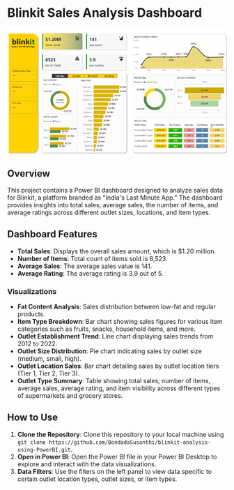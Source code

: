 # Blinkit Sales Analysis Dashboard
![Blinkit Sales Analysis Dashboard](blinkit.png)

## Overview

This project contains a Power BI dashboard designed to analyze sales data for Blinkit, a platform branded as "India's Last Minute App." The dashboard provides insights into total sales, average sales, the number of items, and average ratings across different outlet sizes, locations, and item types.

## Dashboard Features

- **Total Sales**: Displays the overall sales amount, which is $1.20 million.
- **Number of Items**: Total count of items sold is 8,523.
- **Average Sales**: The average sales value is 141.
- **Average Rating**: The average rating is 3.9 out of 5.

### Visualizations

- **Fat Content Analysis**: Sales distribution between low-fat and regular products.
- **Item Type Breakdown**: Bar chart showing sales figures for various item categories such as fruits, snacks, household items, and more.
- **Outlet Establishment Trend**: Line chart displaying sales trends from 2012 to 2022.
- **Outlet Size Distribution**: Pie chart indicating sales by outlet size (medium, small, high).
- **Outlet Location Sales**: Bar chart detailing sales by outlet location tiers (Tier 1, Tier 2, Tier 3).
- **Outlet Type Summary**: Table showing total sales, number of items, average sales, average rating, and item visibility across different types of supermarkets and grocery stores.

## How to Use

1. **Clone the Repository**: Clone this repository to your local machine using `git clone https://github.com/BondadaSusanthi/blinkit-analysis-using-PowerBI.git`.
2. **Open in Power BI**: Open the Power BI file in your Power BI Desktop to explore and interact with the data visualizations.
3. **Data Filters**: Use the filters on the left panel to view data specific to certain outlet location types, outlet sizes, or item types.

